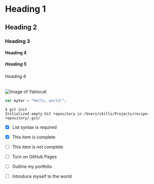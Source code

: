 # Heading 1

## Heading 2

### Heading 3 

#### Heading 4

##### Heading 5

###### Heading 6

![Image of Yaktocat](https://octodex.github.com/images/yaktocat.png)
```javascript
var myVar = "Hello, world!";
```
```
$ git init
Initialized empty Git repository in /Users/skills/Projects/recipe-repository/.git/
```
- [x] List syntax is required
- [x] This item is complete
- [ ] This item is not complete

- [ ] Turn on GitHub Pages
- [ ] Outline my portfolio
- [ ] Introduce myself to the world
